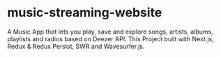 # music-streaming-website
A Music App that lets you play, save and explore songs, artists, albums, playlists and radios based on Deezer API.  This Project built with Next.js, Redux &amp; Redux Persist, SWR and Wavesurfer.js.
